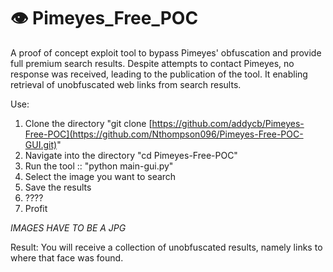 # 👁️ Pimeyes_Free_POC  
A proof of concept exploit tool to bypass Pimeyes' obfuscation and provide full premium search results.
Despite attempts to contact Pimeyes, no response was received, leading to the publication of the tool.
It enabling retrieval of unobfuscated web links from search results.  
  
Use:
1. Clone the directory "git clone [https://github.com/addycb/Pimeyes-Free-POC](https://github.com/Nthompson096/Pimeyes-Free-POC-GUI.git)"
2. Navigate into the directory "cd Pimeyes-Free-POC"
3. Run the tool :: "python main-gui.py"
4. Select the image you want to search
5. Save the results
6. ????
7. Profit

*IMAGES HAVE TO BE A JPG*

Result: You will receive a collection of unobfuscated results, namely links to where that face was found.
